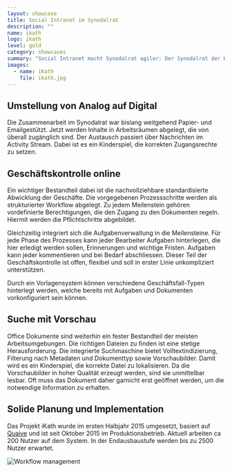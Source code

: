 ```yaml
---
layout: showcase
title: Social Intranet im Synodalrat 
description: ""
name: ikath
logo: ikath
level: gold
category: showcases
summary: "Social Intranet macht Synodalrat agiler: Der Synodalrat der Katholischen Kirche im Kanton Zürich hat die Generalerneuerung der IT-Infrastruktur gestartet. Teil davon - das Social Intranet, um die verschiedenen Gremien und Organisationen enger anzubinden."
images:
  - name: iKath
    file: ikath.jpg
---
```


## Umstellung von Analog auf Digital

Die Zusammenarbeit im Synodalrat war bislang weitgehend Papier- und Emailgestützt. Jetzt werden Inhalte in Arbeitsräumen abgelegt, die von überall zugänglich sind. Der Austausch passiert über Nachrichten im Activity Stream. Dabei ist es ein Kinderspiel, die korrekten Zugangsrechte zu setzen.

## Geschäftskontrolle online

Ein wichtiger Bestandteil dabei ist die nachvollziehbare standardisierte Abwicklung der Geschäfte. Die vorgegebenen Prozessschritte werden als strukturierter Workflow abgelegt. Zu jedem Meilenstein gehören vordefinierte Berechtigungen, die den Zugang zu den Dokumenten regeln. Hiermit werden die Pflichtschritte abgebildet.

Gleichzeitig integriert sich die Aufgabenverwaltung in die Meilensteine. Für jede Phase des Prozesses kann jeder Bearbeiter Aufgaben hinterlegen, die hier erledigt werden sollen, Erinnerungen und wichtige Fristen. Aufgaben kann jeder kommentieren und bei Bedarf abschliessen. Dieser Teil der Geschäftskontrolle ist offen, flexibel und soll in erster Linie unkompliziert unterstützen. 

Durch ein Vorlagensystem können verschiedene Geschäftsfall-Typen hinterlegt werden, welche bereits mit Aufgaben und Dokumenten vorkonfiguriert sein können.

## Suche mit Vorschau

Office Dokumente sind weiterhin ein fester Bestandteil der meisten Arbeitsumgebungen. Die richtigen Dateien zu finden ist eine stetige Herausforderung. Die integrierte Suchmaschine bietet Volltextindizierung, Filterung nach Metadaten und Dokumenttyp sowie Vorschaubilder. Damit wird es ein Kinderspiel, die korrekte Datei zu lokalisieren. Da die Vorschaubilder in hoher Qualität erzeugt werden, sind sie unmittelbar lesbar. Oft muss das Dokument daher garnicht erst geöffnet werden, um die notwendige Information zu erhalten.

## Solide Planung und Implementation

Das Projekt iKath wurde im ersten Halbjahr 2015 umgesetzt, basiert auf <a href="http://quaive.com">Quaive</a>  und ist seit Oktober 2015 im Produktionsbetrieb. Aktuell arbeiten ca 200 Nutzer auf dem System. In der Endausbaustufe werden bis zu 2500 Nutzer erwartet.


![Workflow management](/media/pi-case.jpg)

